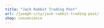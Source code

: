 ```yaml
---
title: "Jack Rabbit Trading Post"
url: /joseph-city/jack-rabbit-trading-post/
shop: convenience
---
```

